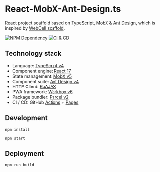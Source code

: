 # React-MobX-Ant-Design.ts

[React][1] project scaffold based on [TypeScript][2], [MobX][3] & [Ant Design][4],
which is inspired by [WebCell scaffold][5].

[![NPM Dependency](https://david-dm.org/idea2app/React-MobX-Ant-Design-ts.svg)][6]
[![CI & CD](https://github.com/idea2app/React-MobX-Ant-Design-ts/workflows/CI%20&%20CD/badge.svg)][7]

## Technology stack

- Language: [TypeScript v4][2]
- Component engine: [React 17][1]
- State management: [MobX v5][3]
- Component suite: [Ant Design v4][4]
- HTTP Client: [KoAJAX][8]
- PWA framework: [Workbox v6][9]
- Package bundler: [Parcel v2][10]
- CI / CD: GitHub [Actions][11] + [Pages][12]

## Development

```shell
npm install

npm start
```

## Deployment

```shell
npm run build
```

[1]: https://reactjs.org/
[2]: https://www.typescriptlang.org/
[3]: https://mobx.js.org/
[4]: https://ant.design/
[5]: https://github.com/EasyWebApp/scaffold
[6]: https://david-dm.org/idea2app/React-MobX-Ant-Design-ts
[7]: https://github.com/idea2app/React-MobX-Ant-Design-ts/actions
[8]: https://github.com/EasyWebApp/KoAJAX
[9]: https://developers.google.com/web/tools/workbox
[10]: https://parceljs.org
[11]: https://github.com/features/actions
[12]: https://pages.github.com/
